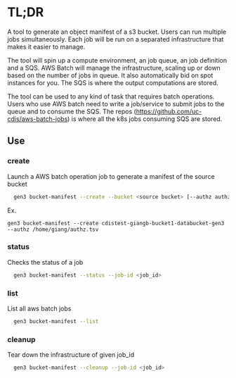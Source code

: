 # TL;DR

A tool to generate an object manifest of a s3 bucket. Users can run multiple jobs simultaneously. Each job will be run on a separated infrastructure that makes it easier to manage.

The tool will spin up a compute environment, an job queue, an job definition and a SQS. AWS Batch will manage the infrastructure, scaling up or down based on the number of jobs in queue. It also automatically bid on spot instances for you. The SQS is where the output computations are stored.

The tool can be used to any kind of task that requires batch operations. Users who use AWS batch need to write a job/service to submit jobs to the queue and to consume the SQS. The repos (https://github.com/uc-cdis/aws-batch-jobs) is where all the k8s jobs consuming SQS are stored.


## Use

### create

Launch a AWS batch operation job to generate a manifest of the source bucket

```bash
  gen3 bucket-manifest --create --bucket <source bucket> [--authz authz_path|s3_path] [--output-variables] [--assume-role roleArn]
```

Ex.
```
gen3 bucket-manifest --create cdistest-giangb-bucket1-databucket-gen3 --authz /home/giang/authz.tsv
```

### status
Checks the status of a job

```bash
  gen3 bucket-manifest --status --job-id <job_id>
```

### list
List all aws batch jobs

```bash
  gen3 bucket-manifest --list
```

### cleanup
Tear down the infrastructure of given job_id

```bash
  gen3 bucket-manifest --cleanup --job-id <job_id>
```